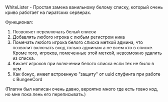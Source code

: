 WhiteLister - Простая замена ванильному белому списку, который очень криво работает на пиратских серверах.

Функционал:
1. Позволяет переключать белый список
2. Добавлять любого игрока с любым регистром ника
3. Помечать любого игрока белого списка меткой админа, что позволит включать вход только админам а не всем кто в списке. Кроме того, игроков, помеченные этой меткой, невозможно удалить из списка.
4. Кикает игроков при включении белого списка если тех не было в нем
5. Как бонус, имеет встроенную "защиту" от uuid спуфинга при работе с BungeeCord

(Плагин был написан очень давно, вероятно много где есть говно код, но мне пока лень его переписывать.)
